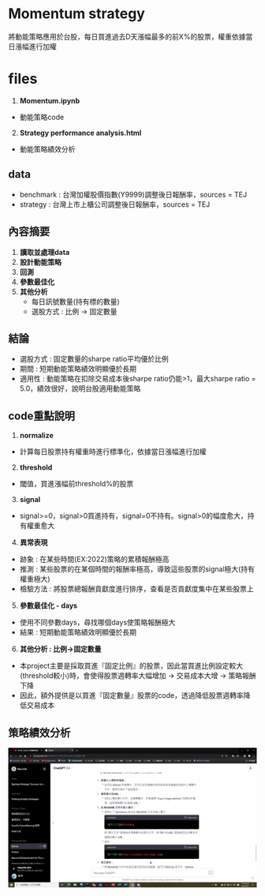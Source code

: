# Momentum strategy
將動能策略應用於台股，每日買進過去D天漲幅最多的前X%的股票，權重依據當日漲幅進行加權
# files
1. **Momentum.ipynb**
- 動能策略code
2. **Strategy performance analysis.html**
- 動能策略績效分析
## data
- benchmark : 台灣加權股價指數(Y9999)調整後日報酬率，sources = TEJ
- strategy : 台灣上市上櫃公司調整後日報酬率，sources = TEJ
## 內容摘要
1. **讀取並處理data**
2. **設計動能策略**
3. **回測**
4. **參數最佳化**
5. **其他分析**
    -  每日訊號數量(持有標的數量)
    -  選股方式 : 比例 -> 固定數量
## 結論
- 選股方式 : 固定數量的sharpe ratio平均優於比例
- 期間 : 短期動能策略績效明顯優於長期
- 適用性 : 動能策略在扣除交易成本後sharpe ratio仍能>1，最大sharpe ratio = 5.0，績效很好，說明台股適用動能策略
## code重點說明
1. **normalize**
- 計算每日股票持有權重時進行標準化，依據當日漲幅進行加權
2. **threshold**
- 閾值，買進漲幅前threshold%的股票
3. **signal**
- signal>=0，signal>0買進持有，signal=0不持有。signal>0的幅度愈大，持有權重愈大
4. **異常表現**
- 跡象 : 在某些時間(EX:2022)策略的累積報酬極高
- 推測 : 某些股票的在某個時間的報酬率極高，導致這些股票的signal極大(持有權重極大)
- 檢驗方法 : 將股票總報酬貢獻度進行排序，查看是否貢獻度集中在某些股票上
5. **參數最佳化 - days**
- 使用不同參數days，尋找哪個days使策略報酬極大
- 結果 : 短期動能策略績效明顯優於長期
6. **其他分析 : 比例->固定數量**
- 本project主要是採取買進『固定比例』的股票，因此當買進比例設定較大(threshold較小)時，會使得股票週轉率大幅增加 -> 交易成本大增 -> 策略報酬下降
- 因此，額外提供是以買進『固定數量』股票的code，透過降低股票週轉率降低交易成本

## 策略績效分析
![示例圖片](https://github.com/RPing16/Momentum-strategy/blob/main/test.jpg)
